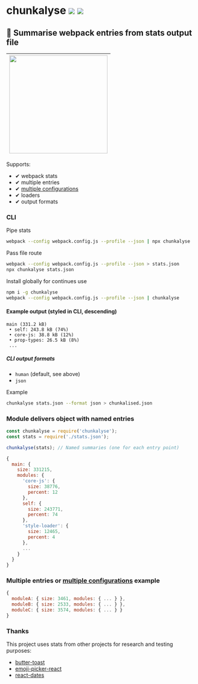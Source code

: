 # chunkalyse [![](https://img.shields.io/npm/v/chunkalyse.svg)](https://www.npmjs.com/package/chunkalyse) [![](https://img.shields.io/badge/source--000000.svg?logo=github&style=social)](https://github.com/omrilotan/mono/tree/master/packages/chunkalyse)

## 🍰 Summarise webpack entries from stats output file

| <img width="260" src="https://user-images.githubusercontent.com/516342/49396538-12cb0f80-f742-11e8-8503-8a459761c9fb.png">
| -

Supports:

- ✔︎ webpack stats
- ✔︎ multiple entries
- ✔︎ [multiple configurations](https://webpack.js.org/configuration/configuration-types/#exporting-multiple-configurations)
- ✔︎ loaders
- ✔︎ output formats

### CLI
Pipe stats
```sh
webpack --config webpack.config.js --profile --json | npx chunkalyse
```
Pass file route
```sh
webpack --config webpack.config.js --profile --json > stats.json
npx chunkalyse stats.json
```

Install globally for continues use
```sh
npm i -g chunkalyse
webpack --config webpack.config.js --profile --json | chunkalyse
```

#### Example output (styled in CLI, descending)
```
main (331.2 kB)
 • self: 243.8 kB (74%)
 • core-js: 38.8 kB (12%)
 • prop-types: 26.5 kB (8%)
 ...
```

##### CLI output formats
- `human` (default, see above)
- `json`

Example
```sh
chunkalyse stats.json --format json > chunkalised.json
```

### Module delivers object with named entries
```js
const chunkalyse = require('chunkalyse');
const stats = require('./stats.json');

chunkalyse(stats); // Named summaries (one for each entry point)

{
  main: {
    size: 331215,
    modules: {
      'core-js': {
        size: 38776,
        percent: 12
      },
      self: {
        size: 243771,
        percent: 74
      },
      'style-loader': {
        size: 12465,
        percent: 4
      },
      ...
    }
  }
}
```

### Multiple entries or [multiple configurations](https://webpack.js.org/configuration/configuration-types/#exporting-multiple-configurations) example
```js
{
  moduleA: { size: 3461, modules: { ... } },
  moduleB: { size: 2533, modules: { ... } },
  moduleC: { size: 3574, modules: { ... } }
}
```

### Thanks
This project uses stats from other projects for research and testing purposes:
- [butter-toast](https://github.com/ealush/butter-toast)
- [emoji-picker-react](https://github.com/ealush/emoji-picker-react)
- [react-dates](https://github.com/airbnb/react-dates)
